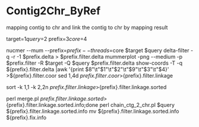 # Contig2Chr_ByRef
mapping contig to chr and link the contig to chr by mapping result

target=$1
query=$2
prefix=$3
core=$4

nucmer  --mum  --prefix=$prefix         --threads=$core $target $query
delta-filter -q -r -1 $prefix.delta > $prefix.filter.delta
mummerplot -png --medium -p $prefix.filter -R $target -Q $query $prefix.filter.delta
show-coords -T -q ${prefix}.filter.delta |awk '{print $8"\t"$1"\t"$2"\t"$9"\t"$3"\t"$4}' >${prefix}.filter.coor
sed 1,4d ${prefix}.filter.coor >${prefix}.filter.linkage

sort -k 1,1 -k 2,2n ${prefix}.filter.linkage >${prefix}.filter.linkage.sorted

perl merge.pl ${prefix}.filter.linkage.sorted  >${prefix}.filter.linkage.sorted.info;done
perl chain_ctg_2_chr.pl  $query  ${prefix}.filter.linkage.sorted.info
mv ${prefix}.filter.linkage.sorted.info ${prefix}.fix.info
